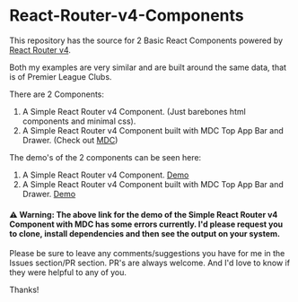 # React-Router-v4-Components

This repository has the source for 2 Basic React Components powered by [React Router v4](https://github.com/ReactTraining/react-router/tree/master/packages/react-router-dom).

Both my examples are very similar and are built around the same data, that is of Premier League Clubs.

There are 2 Components:

1. A Simple React Router v4 Component. (Just barebones html components and minimal css).
2. A Simple React Router v4 Component built with MDC Top App Bar and Drawer. (Check out [MDC](https://github.com/material-components/material-components-web-react))

The demo's of the 2 components can be seen here:

1. A Simple React Router v4 Component. [Demo](https://codesandbox.io/s/github/Kolhar730/react-router-v4-simple-and-mdc/tree/master/simple-react-router-v4)
2. A Simple React Router v4 Component built with MDC Top App Bar and Drawer. [Demo](https://codesandbox.io/s/8nrz8o6x00) 

#### ⚠ Warning: The above link for the demo of the Simple React Router v4 Component with MDC has some errors currently. I'd please request you to clone, install dependencies and then see the output on your system.

Please be sure to leave any comments/suggestions you have for me in the Issues section/PR section.
PR's are always welcome. And I'd love to know if they were helpful to any of you.

Thanks!
